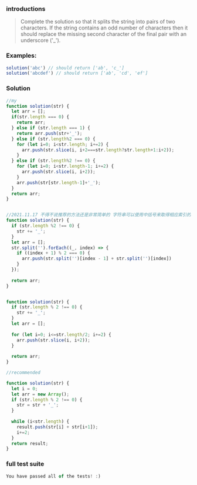 ### introductions

> Complete the solution so that it splits the string into pairs of two characters. If the string contains an odd number of characters then it should replace the missing second character of the final pair with an underscore ('_').



### Examples:

```javascript
solution('abc') // should return ['ab', 'c_']
solution('abcdef') // should return ['ab', 'cd', 'ef']
```



### Solution

```js
//my
function solution(str) {
  let arr = [];
  if(str.length === 0) {
    return arr;
  } else if (str.length === 1) {
    return arr.push(str+'_');
  } else if (str.length%2 === 0) {
    for (let i=0; i<str.length; i+=2) {
      arr.push(str.slice(i, i+2===str.length?str.length+1:i+2));
    }
  } else if (str.length%2 !== 0) {
    for (let i=0; i<str.length-1; i+=2) {
      arr.push(str.slice(i, i+2));
    }
    arr.push(str[str.length-1]+'_');
  }
  return arr;
}


//2021.11.17 不得不说推荐的方法还是非常简单的 字符串可以使用中括号来取得相应索引的元素
function solution(str) {
  if (str.length %2 !== 0) {
    str += '_';
  }
  let arr = [];
  str.split('').forEach((_, index) => {
    if ((index + 1) % 2 === 0) {
      arr.push(str.split('')[index - 1] + str.split('')[index])
    }
  });
  
  return arr;
}


function solution(str) {
  if (str.length % 2 !== 0) {
    str += '_';
  }
  let arr = [];
  
  for (let i=0; i<=str.length/2; i+=2) {
    arr.push(str.slice(i, i+2));
  }
  
  return arr;
}
```



```js
//recommended

function solution(str) {
  let i = 0;
  let arr = new Array();
  if (str.length % 2 !== 0) {
    str = str + '_';
  }
  
  while (i<str.length) {
    result.push(str[i] + str[i+1]);
    i+=2;
  }
  return result;
}
```



### full test suite

```js
You have passed all of the tests! :)
```

